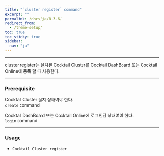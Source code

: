```yaml
---
title: "`cluster register` command"
excerpt: ""
permalink: /docs/ja/8.3.6/
redirect_from:
  - /theme-setup/
toc: true
toc_sticky: true
sidebar:
  nav: "ja"
---
```


---
cluster register는 설치된 Cocktail Cluster를 Cocktail DashBoard 또는 Cocktail Online에 **등록** 할 때 사용한다. 

---

### Prerequisite
Cocktail Cluster 설치 상태여야 한다.  
`create` command 

Cocktail DashBoard 또는 Cocktail Online에 로그인된 상태여야 한다.  
`login` command 

----
### Usage

* `Cocktail Cluster register`
